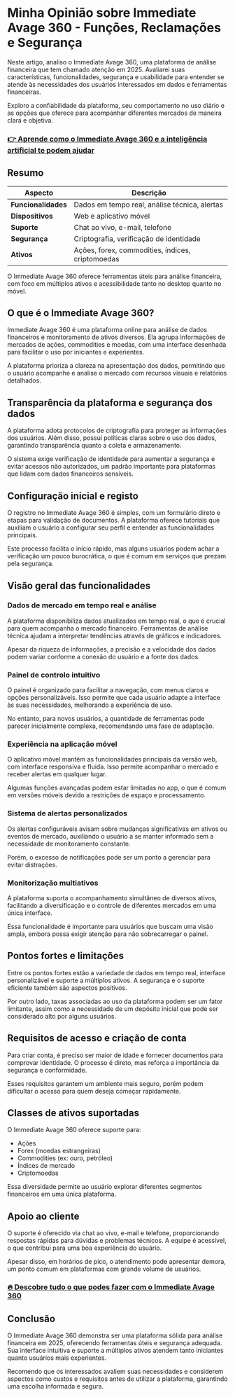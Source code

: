 # Minha Opinião sobre Immediate Avage 360  - Funções, Reclamações e Segurança
   
Neste artigo, analiso o Immediate Avage 360, uma plataforma de análise financeira que tem chamado atenção em 2025. Avaliarei suas características, funcionalidades, segurança e usabilidade para entender se atende às necessidades dos usuários interessados em dados e ferramentas financeiras.

Exploro a confiabilidade da plataforma, seu comportamento no uso diário e as opções que oferece para acompanhar diferentes mercados de maneira clara e objetiva.

### [👉 Aprende como o Immediate Avage 360 e a inteligência artificial te podem ajudar](https://tinyurl.com/27ky8knx)
## Resumo  

| Aspecto                  | Descrição                                           |
|--------------------------|----------------------------------------------------|
| **Funcionalidades**      | Dados em tempo real, análise técnica, alertas      |
| **Dispositivos**          | Web e aplicativo móvel                              |
| **Suporte**              | Chat ao vivo, e-mail, telefone                      |
| **Segurança**            | Criptografia, verificação de identidade            |
| **Ativos**               | Ações, forex, commodities, índices, criptomoedas  |

O Immediate Avage 360 oferece ferramentas úteis para análise financeira, com foco em múltiplos ativos e acessibilidade tanto no desktop quanto no móvel.

## O que é o Immediate Avage 360?  
Immediate Avage 360 é uma plataforma online para análise de dados financeiros e monitoramento de ativos diversos. Ela agrupa informações de mercados de ações, commodities e moedas, com uma interface desenhada para facilitar o uso por iniciantes e experientes.

A plataforma prioriza a clareza na apresentação dos dados, permitindo que o usuário acompanhe e analise o mercado com recursos visuais e relatórios detalhados.

## Transparência da plataforma e segurança dos dados  
A plataforma adota protocolos de criptografia para proteger as informações dos usuários. Além disso, possui políticas claras sobre o uso dos dados, garantindo transparência quanto a coleta e armazenamento.

O sistema exige verificação de identidade para aumentar a segurança e evitar acessos não autorizados, um padrão importante para plataformas que lidam com dados financeiros sensíveis.

## Configuração inicial e registo  
O registro no Immediate Avage 360 é simples, com um formulário direto e etapas para validação de documentos. A plataforma oferece tutoriais que auxiliam o usuário a configurar seu perfil e entender as funcionalidades principais.

Este processo facilita o início rápido, mas alguns usuários podem achar a verificação um pouco burocrática, o que é comum em serviços que prezam pela segurança.

## Visão geral das funcionalidades  

### Dados de mercado em tempo real e análise  
A plataforma disponibiliza dados atualizados em tempo real, o que é crucial para quem acompanha o mercado financeiro. Ferramentas de análise técnica ajudam a interpretar tendências através de gráficos e indicadores.

Apesar da riqueza de informações, a precisão e a velocidade dos dados podem variar conforme a conexão do usuário e a fonte dos dados.

### Painel de controlo intuitivo  
O painel é organizado para facilitar a navegação, com menus claros e opções personalizáveis. Isso permite que cada usuário adapte a interface às suas necessidades, melhorando a experiência de uso.

No entanto, para novos usuários, a quantidade de ferramentas pode parecer inicialmente complexa, recomendando uma fase de adaptação.

### Experiência na aplicação móvel  
O aplicativo móvel mantém as funcionalidades principais da versão web, com interface responsiva e fluida. Isso permite acompanhar o mercado e receber alertas em qualquer lugar.

Algumas funções avançadas podem estar limitadas no app, o que é comum em versões móveis devido a restrições de espaço e processamento.

### Sistema de alertas personalizados  
Os alertas configuráveis avisam sobre mudanças significativas em ativos ou eventos de mercado, auxiliando o usuário a se manter informado sem a necessidade de monitoramento constante.

Porém, o excesso de notificações pode ser um ponto a gerenciar para evitar distrações.

### Monitorização multiativos  
A plataforma suporta o acompanhamento simultâneo de diversos ativos, facilitando a diversificação e o controle de diferentes mercados em uma única interface.

Essa funcionalidade é importante para usuários que buscam uma visão ampla, embora possa exigir atenção para não sobrecarregar o painel.

## Pontos fortes e limitações  
Entre os pontos fortes estão a variedade de dados em tempo real, interface personalizável e suporte a múltiplos ativos. A segurança e o suporte eficiente também são aspectos positivos.

Por outro lado, taxas associadas ao uso da plataforma podem ser um fator limitante, assim como a necessidade de um depósito inicial que pode ser considerado alto por alguns usuários.

## Requisitos de acesso e criação de conta  
Para criar conta, é preciso ser maior de idade e fornecer documentos para comprovar identidade. O processo é direto, mas reforça a importância da segurança e conformidade.

Esses requisitos garantem um ambiente mais seguro, porém podem dificultar o acesso para quem deseja começar rapidamente.

## Classes de ativos suportadas  
O Immediate Avage 360 oferece suporte para:  
- Ações  
- Forex (moedas estrangeiras)  
- Commodities (ex: ouro, petróleo)  
- Índices de mercado  
- Criptomoedas  

Essa diversidade permite ao usuário explorar diferentes segmentos financeiros em uma única plataforma.

## Apoio ao cliente  
O suporte é oferecido via chat ao vivo, e-mail e telefone, proporcionando respostas rápidas para dúvidas e problemas técnicos. A equipe é acessível, o que contribui para uma boa experiência do usuário.

Apesar disso, em horários de pico, o atendimento pode apresentar demora, um ponto comum em plataformas com grande volume de usuários.

### [🔥 Descobre tudo o que podes fazer com o Immediate Avage 360](https://tinyurl.com/27ky8knx)
## Conclusão  
O Immediate Avage 360 demonstra ser uma plataforma sólida para análise financeira em 2025, oferecendo ferramentas úteis e segurança adequada. Sua interface intuitiva e suporte a múltiplos ativos atendem tanto iniciantes quanto usuários mais experientes.

Recomendo que os interessados avaliem suas necessidades e considerem aspectos como custos e requisitos antes de utilizar a plataforma, garantindo uma escolha informada e segura.